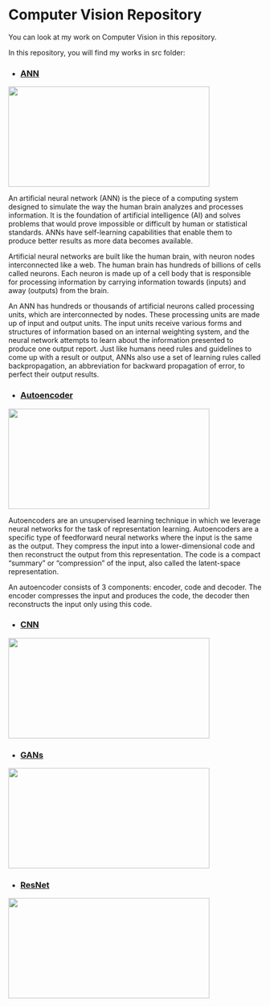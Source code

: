 # Computer Vision Repository

You can look at my work on Computer Vision in this repository.

In this repository, you will find my works in src folder:

* ### [ANN](https://github.com/ugurcankok/Computer_Vision/tree/master/src/ANN)

 <img src="https://ars.els-cdn.com/content/image/1-s2.0-S0269749119312631-fx1.jpg" width="400" height="200">

 An artificial neural network (ANN) is the piece of a computing system designed to simulate the way the human brain analyzes and processes information. It is the foundation of artificial intelligence (AI) and solves problems that would prove impossible or difficult by human or statistical standards. ANNs have self-learning capabilities that enable them to produce better results as more data becomes available. 
 
 Artificial neural networks are built like the human brain, with neuron nodes interconnected like a web. The human brain has hundreds of billions of cells called neurons. Each neuron is made up of a cell body that is responsible for processing information by carrying information towards (inputs) and away (outputs) from the brain.
 
 An ANN has hundreds or thousands of artificial neurons called processing units, which are interconnected by nodes. These processing units are made up of input and output units. The input units receive various forms and structures of information based on an internal weighting system, and the neural network attempts to learn about the information presented to produce one output report. Just like humans need rules and guidelines to come up with a result or output, ANNs also use a set of learning rules called backpropagation, an abbreviation for backward propagation of error, to perfect their output results.

* ### [Autoencoder](https://github.com/ugurcankok/Computer_Vision/tree/master/src/Autoencoder)

 <img src="https://miro.medium.com/max/3148/1*44eDEuZBEsmG_TCAKRI3Kw@2x.png" width="400" height="200">
 
 Autoencoders are an unsupervised learning technique in which we leverage neural networks for the task of representation learning. Autoencoders are a specific type of feedforward neural networks where the input is the same as the output. They compress the input into a lower-dimensional code and then reconstruct the output from this representation. The code is a compact “summary” or “compression” of the input, also called the latent-space representation.
 
 An autoencoder consists of 3 components: encoder, code and decoder. The encoder compresses the input and produces the code, the decoder then reconstructs the input only using this code.

* ### [CNN](https://github.com/ugurcankok/Computer_Vision/tree/master/src/CNN)

 <img src="https://miro.medium.com/max/1644/1*uAeANQIOQPqWZnnuH-VEyw.jpeg" width="400" height="200">
 
 

* ### [GANs](https://github.com/ugurcankok/Computer_Vision/tree/master/src/GANs)

 <img src="https://www.researchgate.net/publication/340458845/figure/fig1/AS:879437700669440@1586685695381/The-architecture-of-vanilla-GANs.ppm" width="400" height="200">

* ### [ResNet](https://github.com/ugurcankok/Computer_Vision/tree/master/src/ResNet)

 <img src="https://miro.medium.com/max/1024/1*BnoNVpj7uCNMOFOj1DQBQA.png" width="400" height="200">
